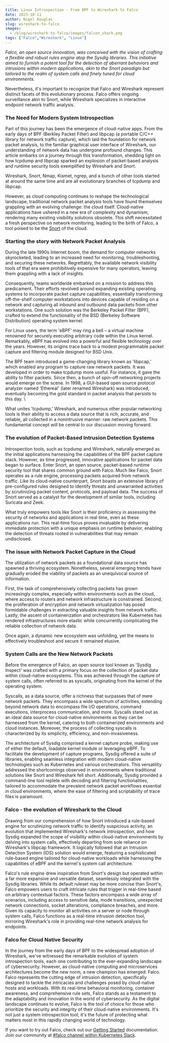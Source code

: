 ```yaml
---
title: Linux Introspection - From BPF to Wireshark to Falco
date: 2023-10-11
author: Nigel Douglas
slug: wireshark-to-falco
images: 
  - /blog/wireshark-to-falco/images/falcon_shark.png
tags: ["Falco","Wireshark", "Linux"]
---
```


_Falco, an open source innovation, was conceived with the vision of crafting a flexible and robust rules engine atop the Sysdig libraries. This initiative aimed to furnish a potent tool for the detection of aberrant behaviors and intrusions within modern applications, akin to the Snort paradigm but tailored to the realm of system calls and finely tuned for cloud environments._

Nevertheless, it's important to recognize that Falco and Wireshark represent distinct facets of this evolutionary process. Falco offers ongoing surveillance akin to Snort, while Wireshark specializes in interactive endpoint network traffic analysis.


### The Need for Modern System Introspection

Part of this journey has been the emergence of cloud-native apps. From the early days of BPF (Berkley Packet Filter) and libpcap (a portable C/C++ library for network traffic capture), which laid the foundation for network packet analysis, to the familiar graphical user interface of Wireshark, our understanding of network data has undergone profound changes. This article embarks on a journey through this transformation, shedding light on how tcpdump and libpcap sparked an explosion of packet-based analysis and runtime security tools exemplified by Wireshark and Snort.

Wireshark, Snort, Nmap, Kismet, ngrep, and a bunch of other tools started at around the same time and are all evolutionary branches of tcpdump and libpcap.

However, as cloud computing continues to reshape the technological landscape, traditional network packet analysis tools have found themselves grappling with an evolving challenge: the cloud itself. Cloud-native applications have ushered in a new era of complexity and dynamism, rendering many existing visibility solutions obsolete. This shift necessitated a fresh perspective on network monitoring, leading to the birth of Falco, a tool poised to be the [Snort](https://www.snort.org/) of the cloud.


### Starting the story with Network Packet Analysis

During the late 1990s Internet boom, the demand for computer networks skyrocketed, leading to an increased need for monitoring, troubleshooting, and securing these networks. Regrettably, the available network visibility tools of that era were prohibitively expensive for many operators, leaving them grappling with a lack of insights.

Consequently, teams worldwide embarked on a mission to address this predicament. Their efforts revolved around expanding existing operating systems to incorporate packet capture capabilities, essentially transforming off-the-shelf computer workstations into devices capable of residing on a network and capturing all inbound and outbound data packets from other workstations. One such solution was the Berkeley Packet Filter (BPF), crafted to extend the functionality of the BSD (Berkeley Software Distribution) operating system kernel.

For Linux users, the term 'eBPF' may ring a bell – a virtual machine renowned for securely executing arbitrary code within the Linux kernel. Remarkably, eBPF has evolved into a powerful and flexible technology over the years. However, its origins trace back to a modest programmable packet capture and filtering module designed for BSD Unix.

The BPF team introduced a game-changing library known as 'libpcap,' which enabled any program to capture raw network packets. It was developed in order to make tcpdump more useful. For instance, it gave the ability to filter packets. Since then, a bunch of spin-off networking projects would emerge on the scene. In 1998, a GUI-based open source protocol analyzer named 'Ethereal' (later renamed Wireshark) was introduced, eventually becoming the gold standard in packet analysis that persists to this day. \


What unites 'tcpdump,' Wireshark, and numerous other popular networking tools is their ability to access a data source that is rich, accurate, and reliable, all collected in a nonintrusive manner: raw network packets. This fundamental concept will be central to our discussion moving forward.


### The evolution of Packet-Based Intrusion Detection Systems

Introspection tools, such as tcpdump and Wireshark, naturally emerged as the initial applications harnessing the capabilities of the BPF packet capture stack. However, as time progressed, innovative applications for packet data began to surface. Enter Snort, an open source, packet-based runtime security tool that shares common ground with Falco. Much like Falco, Snort operates as a rule engine, processing packets acquired from network traffic. Like its cloud-native counterpart, Snort boasts an extensive library of pre-configured rules designed to identify threats and unwarranted activities by scrutinizing packet content, protocols, and payload data. The success of Snort served as a catalyst for the development of similar tools, including Suricata and Zeek.

What truly empowers tools like Snort is their proficiency in assessing the security of networks and applications in real time, even as these applications run. This real-time focus proves invaluable by delivering immediate protection with a unique emphasis on runtime behavior, enabling the detection of threats rooted in vulnerabilities that may remain undisclosed.


### The issue with Network Packet Capture in the Cloud

The utilization of network packets as a foundational data source has spawned a thriving ecosystem. Nonetheless, several emerging trends have gradually eroded the viability of packets as an unequivocal source of information.

First, the task of comprehensively collecting packets has grown increasingly complex, especially within environments such as the cloud, where access to routers and network infrastructure is constrained. Second, the proliferation of encryption and network virtualization has posed formidable challenges in extracting valuable insights from network traffic. Lastly, the ascent of containerization and orchestrators like Kubernetes has rendered infrastructures more elastic while concurrently complicating the reliable collection of network data.

Once again, a dynamic new ecosystem was unfolding, yet the means to effectively troubleshoot and secure it remained elusive.


### System Calls are the New Network Packets

Before the emergence of Falco, an open source tool known as 'Sysdig Inspect' was crafted with a primary focus on the collection of packet data within cloud-native ecosystems. This was achieved through the capture of system calls, often referred to as syscalls, originating from the kernel of the operating system. 

Syscalls, as a data source, offer a richness that surpasses that of mere network packets. They encompass a wide spectrum of activities, extending beyond network data to encompass file I/O operations, command executions, interprocess communication, and more. Syscalls stand out as an ideal data source for cloud-native environments as they can be harnessed from the kernel, catering to both containerized environments and cloud instances. Moreover, the process of collecting syscalls is characterized by its simplicity, efficiency, and non-invasiveness.

The architecture of Sysdig comprised a kernel capture probe, making use of either the default, loadable kernel module or leveraging eBPF. To facilitate the development of capture programs, Sysdig offered a suite of libraries, enabling seamless integration with modern cloud-native technologies such as Kubernetes and various orchestrators. This versatility addressed the shortcomings observed in environments where traditional solutions like Snort and Wireshark fell short. Additionally, Sysdig provided a command-line tool replete with decoding and filtering functionalities, tailored to accommodate the prevalent network packet workflows essential in cloud environments, where the ease of filtering and scriptability of trace files is paramount.


### Falco - the evolution of Wireshark to the Cloud

Drawing from our comprehension of how Snort introduced a rule-based engine for scrutinizing network traffic to identify suspicious activity, an evolution that implemented Wireshark's network introspection, and how Sysdig expanded the scope of visibility within cloud-native environments by delving into system calls, effectively departing from sole reliance on Wireshark's libpcap framework. It logically followed that an Intrusion Detection System (IDS) solution would emerge, featuring a sophisticated rule-based engine tailored for cloud-native workloads while harnessing the capabilities of eBPF and the kernel's system call architecture.

Falco's rule engine drew inspiration from Snort's design but operated within a far more expansive and versatile dataset, seamlessly integrated with the Sysdig libraries. While its default ruleset may be more concise than Snort's, Falco empowers users to craft intricate rules that trigger in real-time based on arbitrary contextual factors. These factors encompass a wide array of scenarios, including access to sensitive data, mode transitions, unexpected network connections, socket alterations, compliance breaches, and more. Given its capacity to monitor all activities on a server or node through system calls, Falco functions as a real-time intrusion detection tool, mirroring Wireshark's role in providing real-time network analysis for endpoints.


### Falco for Cloud Native Security

In the journey from the early days of BPF to the widespread adoption of Wireshark, we've witnessed the remarkable evolution of system introspection tools, each one contributing to the ever-expanding landscape of cybersecurity. However, as cloud-native computing and microservices architectures become the new norm, a new champion has emerged: Falco. Falco represents the cutting edge of intrusion detection, specifically designed to tackle the intricacies and challenges posed by cloud-native hosts and workloads. With its real-time behavioral monitoring, container awareness, and comprehensive rule sets, Falco stands as a testament to the adaptability and innovation in the world of cybersecurity. As the digital landscape continues to evolve, Falco is the tool of choice for those who prioritize the security and integrity of their cloud-native environments. It's not just a system introspection tool; it's the future of protecting what matters most in this rapidly changing world of technology.

If you want to try out Falco, check out our [Getting Started](https://falco.org/docs/getting-started/) documentation. Join our community at [#falco channel within Kubernetes Slack](https://communityinviter.com/apps/kubernetes/community).
